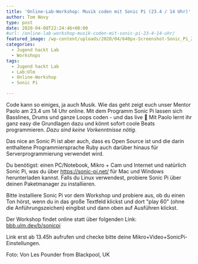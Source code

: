 ```yaml
---
title: 'Online-Lab-Workshop: Musik coden mit Sonic Pi (23.4 / 14 Uhr)'
author: Tom Novy
type: post
date: 2020-04-08T22:24:46+00:00
#url: /online-lab-workshop-musik-coden-mit-sonic-pi-23-4-14-uhr/
featured_image: /wp-content/uploads/2020/04/640px-Screenshot-Sonic_Pi_25106932979.png
categories:
  - Jugend hackt Lab
  - Workshops
tags:
  - Jugend hackt Lab
  - Lab:Ulm
  - Online-Workshop
  - Sonic Pi

---
```

Code kann so einiges, ja auch Musik. Wie das geht zeigt euch unser Mentor Paolo am 23.4 um 14 Uhr online. Mit dem Programm Sonic Pi lassen sich Basslines, Drums und ganze Loops coden - und das live 🙂 Mit Paolo lernt ihr ganz easy die Grundlagen dazu und könnt sofort coole Beats programmieren. _Dazu sind keine Vorkenntnisse nötig_.

Das nice an Sonic Pi ist aber auch, dass es Open Source ist und die darin enthaltene Programmiersprache Ruby auch darüber hinaus für Serverprogrammierung verwendet wird.

Du benötigst: einen PC/Notebook, Mikro + Cam und Internet und natürlich Sonic Pi, was du über <https://sonic-pi.net/> für Mac und Windows herunterladen kannst. Falls du Linux verwendest, probiere Sonic Pi über deinen Paketmanager zu installieren.

Bitte installiere Sonic Pi vor dem Workshop und probiere aus, ob du einen Ton hörst, wenn du in das große Textfeld klickst und dort "play 60" (ohne die Anführungszeichen) eingibst und dann oben auf Ausführen klickst.

Der Workshop findet online statt über folgenden Link: [bbb.ulm.dev/b/sonicpi][1]

Link erst ab 13.45h aufrufen und checke bitte deine Mikro+Video+SonicPi-Einstellungen.

Foto: Von Les Pounder from Blackpool, UK

 [1]: http://bbb.ulm.dev/b/sonicpi
